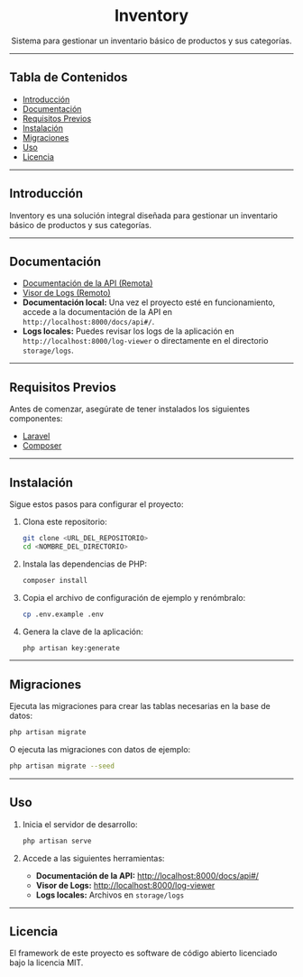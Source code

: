 <div align="center">
    <h1>Inventory</h1>
    <p>Sistema para gestionar un inventario básico de productos y sus categorías.</p>
</div>

---

## Tabla de Contenidos

-   [Introducción](#introducción)
-   [Documentación](#documentación)
-   [Requisitos Previos](#requisitos-previos)
-   [Instalación](#instalación)
-   [Migraciones](#migraciones)
-   [Uso](#uso)
-   [Licencia](#licencia)

---

## Introducción

Inventory es una solución integral diseñada para gestionar un inventario básico de productos y sus categorías.

---

## Documentación

-   [Documentación de la API (Remota)](https://inventory-production-c63f.up.railway.app/docs/api#/)
-   [Visor de Logs (Remoto)](https://inventory-production-c63f.up.railway.app/log-viewer)
-   **Documentación local:** Una vez el proyecto esté en funcionamiento, accede a la documentación de la API en `http://localhost:8000/docs/api#/`.
-   **Logs locales:** Puedes revisar los logs de la aplicación en `http://localhost:8000/log-viewer` o directamente en el directorio `storage/logs`.

---

## Requisitos Previos

Antes de comenzar, asegúrate de tener instalados los siguientes componentes:

-   [Laravel](https://laravel.com/docs/12.x)
-   [Composer](https://getcomposer.org/download)

---

## Instalación

Sigue estos pasos para configurar el proyecto:

1. Clona este repositorio:

    ```bash
    git clone <URL_DEL_REPOSITORIO>
    cd <NOMBRE_DEL_DIRECTORIO>
    ```

2. Instala las dependencias de PHP:

    ```bash
    composer install
    ```

3. Copia el archivo de configuración de ejemplo y renómbralo:

    ```bash
    cp .env.example .env
    ```

4. Genera la clave de la aplicación:

    ```bash
    php artisan key:generate
    ```

---

## Migraciones

Ejecuta las migraciones para crear las tablas necesarias en la base de datos:

```bash
php artisan migrate
```

O ejecuta las migraciones con datos de ejemplo:

```bash
php artisan migrate --seed
```

---

## Uso

1. Inicia el servidor de desarrollo:

    ```bash
    php artisan serve
    ```

2. Accede a las siguientes herramientas:

    - **Documentación de la API:** [http://localhost:8000/docs/api#/](http://localhost:8000/docs/api#/)
    - **Visor de Logs:** [http://localhost:8000/log-viewer](http://localhost:8000/log-viewer)
    - **Logs locales:** Archivos en `storage/logs`

---

## Licencia

El framework de este proyecto es software de código abierto licenciado bajo la licencia MIT.
